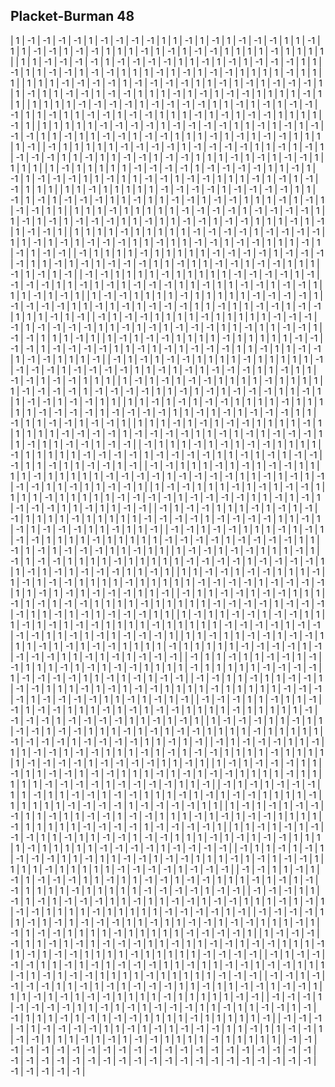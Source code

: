 ## Placket-Burman 48

|  1 | -1 | -1 | -1 | -1 |  1 | -1 | -1 | -1 | -1 |  1 |  1 | -1 |  1 | -1 |  1 | -1 | -1 | -1 |  1 |  1 | -1 |  1 |  1 | -1 | -1 |  1 | -1 | -1 |  1 |  1 |  1 | -1 |  1 | -1 |  1 | -1 | -1 |  1 |  1 |  1 |  1 | -1 |  1 |  1 |  1 |  1 |
|  1 |  1 | -1 | -1 | -1 | -1 |  1 | -1 | -1 | -1 | -1 |  1 |  1 | -1 |  1 | -1 |  1 | -1 | -1 | -1 |  1 |  1 | -1 |  1 |  1 | -1 | -1 |  1 | -1 | -1 |  1 |  1 |  1 | -1 |  1 | -1 |  1 | -1 | -1 |  1 |  1 |  1 |  1 | -1 |  1 |  1 |  1 |
|  1 |  1 |  1 | -1 | -1 | -1 | -1 |  1 | -1 | -1 | -1 | -1 |  1 |  1 | -1 |  1 | -1 |  1 | -1 | -1 | -1 |  1 |  1 | -1 |  1 |  1 | -1 | -1 |  1 | -1 | -1 |  1 |  1 |  1 | -1 |  1 | -1 |  1 | -1 | -1 |  1 |  1 |  1 |  1 | -1 |  1 |  1 |
|  1 |  1 |  1 |  1 | -1 | -1 | -1 | -1 |  1 | -1 | -1 | -1 | -1 |  1 |  1 | -1 |  1 | -1 |  1 | -1 | -1 | -1 |  1 |  1 | -1 |  1 |  1 | -1 | -1 |  1 | -1 | -1 |  1 |  1 |  1 | -1 |  1 | -1 |  1 | -1 | -1 |  1 |  1 |  1 |  1 | -1 |  1 |
|  1 |  1 |  1 |  1 |  1 | -1 | -1 | -1 | -1 |  1 | -1 | -1 | -1 | -1 |  1 |  1 | -1 |  1 | -1 |  1 | -1 | -1 | -1 |  1 |  1 | -1 |  1 |  1 | -1 | -1 |  1 | -1 | -1 |  1 |  1 |  1 | -1 |  1 | -1 |  1 | -1 | -1 |  1 |  1 |  1 |  1 | -1 |
| -1 |  1 |  1 |  1 |  1 |  1 | -1 | -1 | -1 | -1 |  1 | -1 | -1 | -1 | -1 |  1 |  1 | -1 |  1 | -1 |  1 | -1 | -1 | -1 |  1 |  1 | -1 |  1 |  1 | -1 | -1 |  1 | -1 | -1 |  1 |  1 |  1 | -1 |  1 | -1 |  1 | -1 | -1 |  1 |  1 |  1 |  1 |
|  1 | -1 |  1 |  1 |  1 |  1 |  1 | -1 | -1 | -1 | -1 |  1 | -1 | -1 | -1 | -1 |  1 |  1 | -1 |  1 | -1 |  1 | -1 | -1 | -1 |  1 |  1 | -1 |  1 |  1 | -1 | -1 |  1 | -1 | -1 |  1 |  1 |  1 | -1 |  1 | -1 |  1 | -1 | -1 |  1 |  1 |  1 |
|  1 |  1 | -1 |  1 |  1 |  1 |  1 |  1 | -1 | -1 | -1 | -1 |  1 | -1 | -1 | -1 | -1 |  1 |  1 | -1 |  1 | -1 |  1 | -1 | -1 | -1 |  1 |  1 | -1 |  1 |  1 | -1 | -1 |  1 | -1 | -1 |  1 |  1 |  1 | -1 |  1 | -1 |  1 | -1 | -1 |  1 |  1 |
|  1 |  1 |  1 | -1 |  1 |  1 |  1 |  1 |  1 | -1 | -1 | -1 | -1 |  1 | -1 | -1 | -1 | -1 |  1 |  1 | -1 |  1 | -1 |  1 | -1 | -1 | -1 |  1 |  1 | -1 |  1 |  1 | -1 | -1 |  1 | -1 | -1 |  1 |  1 |  1 | -1 |  1 | -1 |  1 | -1 | -1 |  1 |
|  1 |  1 |  1 |  1 | -1 |  1 |  1 |  1 |  1 |  1 | -1 | -1 | -1 | -1 |  1 | -1 | -1 | -1 | -1 |  1 |  1 | -1 |  1 | -1 |  1 | -1 | -1 | -1 |  1 |  1 | -1 |  1 |  1 | -1 | -1 |  1 | -1 | -1 |  1 |  1 |  1 | -1 |  1 | -1 |  1 | -1 | -1 |
| -1 |  1 |  1 |  1 |  1 | -1 |  1 |  1 |  1 |  1 |  1 | -1 | -1 | -1 | -1 |  1 | -1 | -1 | -1 | -1 |  1 |  1 | -1 |  1 | -1 |  1 | -1 | -1 | -1 |  1 |  1 | -1 |  1 |  1 | -1 | -1 |  1 | -1 | -1 |  1 |  1 |  1 | -1 |  1 | -1 |  1 | -1 |
| -1 | -1 |  1 |  1 |  1 |  1 | -1 |  1 |  1 |  1 |  1 |  1 | -1 | -1 | -1 | -1 |  1 | -1 | -1 | -1 | -1 |  1 |  1 | -1 |  1 | -1 |  1 | -1 | -1 | -1 |  1 |  1 | -1 |  1 |  1 | -1 | -1 |  1 | -1 | -1 |  1 |  1 |  1 | -1 |  1 | -1 |  1 |
|  1 | -1 | -1 |  1 |  1 |  1 |  1 | -1 |  1 |  1 |  1 |  1 |  1 | -1 | -1 | -1 | -1 |  1 | -1 | -1 | -1 | -1 |  1 |  1 | -1 |  1 | -1 |  1 | -1 | -1 | -1 |  1 |  1 | -1 |  1 |  1 | -1 | -1 |  1 | -1 | -1 |  1 |  1 |  1 | -1 |  1 | -1 |
| -1 |  1 | -1 | -1 |  1 |  1 |  1 |  1 | -1 |  1 |  1 |  1 |  1 |  1 | -1 | -1 | -1 | -1 |  1 | -1 | -1 | -1 | -1 |  1 |  1 | -1 |  1 | -1 |  1 | -1 | -1 | -1 |  1 |  1 | -1 |  1 |  1 | -1 | -1 |  1 | -1 | -1 |  1 |  1 |  1 | -1 |  1 |
|  1 | -1 |  1 | -1 | -1 |  1 |  1 |  1 |  1 | -1 |  1 |  1 |  1 |  1 |  1 | -1 | -1 | -1 | -1 |  1 | -1 | -1 | -1 | -1 |  1 |  1 | -1 |  1 | -1 |  1 | -1 | -1 | -1 |  1 |  1 | -1 |  1 |  1 | -1 | -1 |  1 | -1 | -1 |  1 |  1 |  1 | -1 |
| -1 |  1 | -1 |  1 | -1 | -1 |  1 |  1 |  1 |  1 | -1 |  1 |  1 |  1 |  1 |  1 | -1 | -1 | -1 | -1 |  1 | -1 | -1 | -1 | -1 |  1 |  1 | -1 |  1 | -1 |  1 | -1 | -1 | -1 |  1 |  1 | -1 |  1 |  1 | -1 | -1 |  1 | -1 | -1 |  1 |  1 |  1 |
|  1 | -1 |  1 | -1 |  1 | -1 | -1 |  1 |  1 |  1 |  1 | -1 |  1 |  1 |  1 |  1 |  1 | -1 | -1 | -1 | -1 |  1 | -1 | -1 | -1 | -1 |  1 |  1 | -1 |  1 | -1 |  1 | -1 | -1 | -1 |  1 |  1 | -1 |  1 |  1 | -1 | -1 |  1 | -1 | -1 |  1 |  1 |
|  1 |  1 | -1 |  1 | -1 |  1 | -1 | -1 |  1 |  1 |  1 |  1 | -1 |  1 |  1 |  1 |  1 |  1 | -1 | -1 | -1 | -1 |  1 | -1 | -1 | -1 | -1 |  1 |  1 | -1 |  1 | -1 |  1 | -1 | -1 | -1 |  1 |  1 | -1 |  1 |  1 | -1 | -1 |  1 | -1 | -1 |  1 |
|  1 |  1 |  1 | -1 |  1 | -1 |  1 | -1 | -1 |  1 |  1 |  1 |  1 | -1 |  1 |  1 |  1 |  1 |  1 | -1 | -1 | -1 | -1 |  1 | -1 | -1 | -1 | -1 |  1 |  1 | -1 |  1 | -1 |  1 | -1 | -1 | -1 |  1 |  1 | -1 |  1 |  1 | -1 | -1 |  1 | -1 | -1 |
| -1 |  1 |  1 |  1 | -1 |  1 | -1 |  1 | -1 | -1 |  1 |  1 |  1 |  1 | -1 |  1 |  1 |  1 |  1 |  1 | -1 | -1 | -1 | -1 |  1 | -1 | -1 | -1 | -1 |  1 |  1 | -1 |  1 | -1 |  1 | -1 | -1 | -1 |  1 |  1 | -1 |  1 |  1 | -1 | -1 |  1 | -1 |
| -1 | -1 |  1 |  1 |  1 | -1 |  1 | -1 |  1 | -1 | -1 |  1 |  1 |  1 |  1 | -1 |  1 |  1 |  1 |  1 |  1 | -1 | -1 | -1 | -1 |  1 | -1 | -1 | -1 | -1 |  1 |  1 | -1 |  1 | -1 |  1 | -1 | -1 | -1 |  1 |  1 | -1 |  1 |  1 | -1 | -1 |  1 |
|  1 | -1 | -1 |  1 |  1 |  1 | -1 |  1 | -1 |  1 | -1 | -1 |  1 |  1 |  1 |  1 | -1 |  1 |  1 |  1 |  1 |  1 | -1 | -1 | -1 | -1 |  1 | -1 | -1 | -1 | -1 |  1 |  1 | -1 |  1 | -1 |  1 | -1 | -1 | -1 |  1 |  1 | -1 |  1 |  1 | -1 | -1 |
| -1 |  1 | -1 | -1 |  1 |  1 |  1 | -1 |  1 | -1 |  1 | -1 | -1 |  1 |  1 |  1 |  1 | -1 |  1 |  1 |  1 |  1 |  1 | -1 | -1 | -1 | -1 |  1 | -1 | -1 | -1 | -1 |  1 |  1 | -1 |  1 | -1 |  1 | -1 | -1 | -1 |  1 |  1 | -1 |  1 |  1 | -1 |
| -1 | -1 |  1 | -1 | -1 |  1 |  1 |  1 | -1 |  1 | -1 |  1 | -1 | -1 |  1 |  1 |  1 |  1 | -1 |  1 |  1 |  1 |  1 |  1 | -1 | -1 | -1 | -1 |  1 | -1 | -1 | -1 | -1 |  1 |  1 | -1 |  1 | -1 |  1 | -1 | -1 | -1 |  1 |  1 | -1 |  1 |  1 |
|  1 | -1 | -1 |  1 | -1 | -1 |  1 |  1 |  1 | -1 |  1 | -1 |  1 | -1 | -1 |  1 |  1 |  1 |  1 | -1 |  1 |  1 |  1 |  1 |  1 | -1 | -1 | -1 | -1 |  1 | -1 | -1 | -1 | -1 |  1 |  1 | -1 |  1 | -1 |  1 | -1 | -1 | -1 |  1 |  1 | -1 |  1 |
|  1 |  1 | -1 | -1 |  1 | -1 | -1 |  1 |  1 |  1 | -1 |  1 | -1 |  1 | -1 | -1 |  1 |  1 |  1 |  1 | -1 |  1 |  1 |  1 |  1 |  1 | -1 | -1 | -1 | -1 |  1 | -1 | -1 | -1 | -1 |  1 |  1 | -1 |  1 | -1 |  1 | -1 | -1 | -1 |  1 |  1 | -1 |
| -1 |  1 |  1 | -1 | -1 |  1 | -1 | -1 |  1 |  1 |  1 | -1 |  1 | -1 |  1 | -1 | -1 |  1 |  1 |  1 |  1 | -1 |  1 |  1 |  1 |  1 |  1 | -1 | -1 | -1 | -1 |  1 | -1 | -1 | -1 | -1 |  1 |  1 | -1 |  1 | -1 |  1 | -1 | -1 | -1 |  1 |  1 |
|  1 | -1 |  1 |  1 | -1 | -1 |  1 | -1 | -1 |  1 |  1 |  1 | -1 |  1 | -1 |  1 | -1 | -1 |  1 |  1 |  1 |  1 | -1 |  1 |  1 |  1 |  1 |  1 | -1 | -1 | -1 | -1 |  1 | -1 | -1 | -1 | -1 |  1 |  1 | -1 |  1 | -1 |  1 | -1 | -1 | -1 |  1 |
|  1 |  1 | -1 |  1 |  1 | -1 | -1 |  1 | -1 | -1 |  1 |  1 |  1 | -1 |  1 | -1 |  1 | -1 | -1 |  1 |  1 |  1 |  1 | -1 |  1 |  1 |  1 |  1 |  1 | -1 | -1 | -1 | -1 |  1 | -1 | -1 | -1 | -1 |  1 |  1 | -1 |  1 | -1 |  1 | -1 | -1 | -1 |
| -1 |  1 |  1 | -1 |  1 |  1 | -1 | -1 |  1 | -1 | -1 |  1 |  1 |  1 | -1 |  1 | -1 |  1 | -1 | -1 |  1 |  1 |  1 |  1 | -1 |  1 |  1 |  1 |  1 |  1 | -1 | -1 | -1 | -1 |  1 | -1 | -1 | -1 | -1 |  1 |  1 | -1 |  1 | -1 |  1 | -1 | -1 |
| -1 | -1 |  1 |  1 | -1 |  1 |  1 | -1 | -1 |  1 | -1 | -1 |  1 |  1 |  1 | -1 |  1 | -1 |  1 | -1 | -1 |  1 |  1 |  1 |  1 | -1 |  1 |  1 |  1 |  1 |  1 | -1 | -1 | -1 | -1 |  1 | -1 | -1 | -1 | -1 |  1 |  1 | -1 |  1 | -1 |  1 | -1 |
| -1 | -1 | -1 |  1 |  1 | -1 |  1 |  1 | -1 | -1 |  1 | -1 | -1 |  1 |  1 |  1 | -1 |  1 | -1 |  1 | -1 | -1 |  1 |  1 |  1 |  1 | -1 |  1 |  1 |  1 |  1 |  1 | -1 | -1 | -1 | -1 |  1 | -1 | -1 | -1 | -1 |  1 |  1 | -1 |  1 | -1 |  1 |
|  1 | -1 | -1 | -1 |  1 |  1 | -1 |  1 |  1 | -1 | -1 |  1 | -1 | -1 |  1 |  1 |  1 | -1 |  1 | -1 |  1 | -1 | -1 |  1 |  1 |  1 |  1 | -1 |  1 |  1 |  1 |  1 |  1 | -1 | -1 | -1 | -1 |  1 | -1 | -1 | -1 | -1 |  1 |  1 | -1 |  1 | -1 |
| -1 |  1 | -1 | -1 | -1 |  1 |  1 | -1 |  1 |  1 | -1 | -1 |  1 | -1 | -1 |  1 |  1 |  1 | -1 |  1 | -1 |  1 | -1 | -1 |  1 |  1 |  1 |  1 | -1 |  1 |  1 |  1 |  1 |  1 | -1 | -1 | -1 | -1 |  1 | -1 | -1 | -1 | -1 |  1 |  1 | -1 |  1 |
|  1 | -1 |  1 | -1 | -1 | -1 |  1 |  1 | -1 |  1 |  1 | -1 | -1 |  1 | -1 | -1 |  1 |  1 |  1 | -1 |  1 | -1 |  1 | -1 | -1 |  1 |  1 |  1 |  1 | -1 |  1 |  1 |  1 |  1 |  1 | -1 | -1 | -1 | -1 |  1 | -1 | -1 | -1 | -1 |  1 |  1 | -1 |
| -1 |  1 | -1 |  1 | -1 | -1 | -1 |  1 |  1 | -1 |  1 |  1 | -1 | -1 |  1 | -1 | -1 |  1 |  1 |  1 | -1 |  1 | -1 |  1 | -1 | -1 |  1 |  1 |  1 |  1 | -1 |  1 |  1 |  1 |  1 |  1 | -1 | -1 | -1 | -1 |  1 | -1 | -1 | -1 | -1 |  1 |  1 |
|  1 | -1 |  1 | -1 |  1 | -1 | -1 | -1 |  1 |  1 | -1 |  1 |  1 | -1 | -1 |  1 | -1 | -1 |  1 |  1 |  1 | -1 |  1 | -1 |  1 | -1 | -1 |  1 |  1 |  1 |  1 | -1 |  1 |  1 |  1 |  1 |  1 | -1 | -1 | -1 | -1 |  1 | -1 | -1 | -1 | -1 |  1 |
|  1 |  1 | -1 |  1 | -1 |  1 | -1 | -1 | -1 |  1 |  1 | -1 |  1 |  1 | -1 | -1 |  1 | -1 | -1 |  1 |  1 |  1 | -1 |  1 | -1 |  1 | -1 | -1 |  1 |  1 |  1 |  1 | -1 |  1 |  1 |  1 |  1 |  1 | -1 | -1 | -1 | -1 |  1 | -1 | -1 | -1 | -1 |
| -1 |  1 |  1 | -1 |  1 | -1 |  1 | -1 | -1 | -1 |  1 |  1 | -1 |  1 |  1 | -1 | -1 |  1 | -1 | -1 |  1 |  1 |  1 | -1 |  1 | -1 |  1 | -1 | -1 |  1 |  1 |  1 |  1 | -1 |  1 |  1 |  1 |  1 |  1 | -1 | -1 | -1 | -1 |  1 | -1 | -1 | -1 |
| -1 | -1 |  1 |  1 | -1 |  1 | -1 |  1 | -1 | -1 | -1 |  1 |  1 | -1 |  1 |  1 | -1 | -1 |  1 | -1 | -1 |  1 |  1 |  1 | -1 |  1 | -1 |  1 | -1 | -1 |  1 |  1 |  1 |  1 | -1 |  1 |  1 |  1 |  1 |  1 | -1 | -1 | -1 | -1 |  1 | -1 | -1 |
| -1 | -1 | -1 |  1 |  1 | -1 |  1 | -1 |  1 | -1 | -1 | -1 |  1 |  1 | -1 |  1 |  1 | -1 | -1 |  1 | -1 | -1 |  1 |  1 |  1 | -1 |  1 | -1 |  1 | -1 | -1 |  1 |  1 |  1 |  1 | -1 |  1 |  1 |  1 |  1 |  1 | -1 | -1 | -1 | -1 |  1 | -1 |
| -1 | -1 | -1 | -1 |  1 |  1 | -1 |  1 | -1 |  1 | -1 | -1 | -1 |  1 |  1 | -1 |  1 |  1 | -1 | -1 |  1 | -1 | -1 |  1 |  1 |  1 | -1 |  1 | -1 |  1 | -1 | -1 |  1 |  1 |  1 |  1 | -1 |  1 |  1 |  1 |  1 |  1 | -1 | -1 | -1 | -1 |  1 |
|  1 | -1 | -1 | -1 | -1 |  1 |  1 | -1 |  1 | -1 |  1 | -1 | -1 | -1 |  1 |  1 | -1 |  1 |  1 | -1 | -1 |  1 | -1 | -1 |  1 |  1 |  1 | -1 |  1 | -1 |  1 | -1 | -1 |  1 |  1 |  1 |  1 | -1 |  1 |  1 |  1 |  1 |  1 | -1 | -1 | -1 | -1 |
| -1 |  1 | -1 | -1 | -1 | -1 |  1 |  1 | -1 |  1 | -1 |  1 | -1 | -1 | -1 |  1 |  1 | -1 |  1 |  1 | -1 | -1 |  1 | -1 | -1 |  1 |  1 |  1 | -1 |  1 | -1 |  1 | -1 | -1 |  1 |  1 |  1 |  1 | -1 |  1 |  1 |  1 |  1 |  1 | -1 | -1 | -1 |
| -1 | -1 |  1 | -1 | -1 | -1 | -1 |  1 |  1 | -1 |  1 | -1 |  1 | -1 | -1 | -1 |  1 |  1 | -1 |  1 |  1 | -1 | -1 |  1 | -1 | -1 |  1 |  1 |  1 | -1 |  1 | -1 |  1 | -1 | -1 |  1 |  1 |  1 |  1 | -1 |  1 |  1 |  1 |  1 |  1 | -1 | -1 |
| -1 | -1 | -1 |  1 | -1 | -1 | -1 | -1 |  1 |  1 | -1 |  1 | -1 |  1 | -1 | -1 | -1 |  1 |  1 | -1 |  1 |  1 | -1 | -1 |  1 | -1 | -1 |  1 |  1 |  1 | -1 |  1 | -1 |  1 | -1 | -1 |  1 |  1 |  1 |  1 | -1 |  1 |  1 |  1 |  1 |  1 | -1 |
| -1 | -1 | -1 | -1 |  1 | -1 | -1 | -1 | -1 |  1 |  1 | -1 |  1 | -1 |  1 | -1 | -1 | -1 |  1 |  1 | -1 |  1 |  1 | -1 | -1 |  1 | -1 | -1 |  1 |  1 |  1 | -1 |  1 | -1 |  1 | -1 | -1 |  1 |  1 |  1 |  1 | -1 |  1 |  1 |  1 |  1 |  1 |
| -1 | -1 | -1 | -1 | -1 | -1 | -1 | -1 | -1 | -1 | -1 | -1 | -1 | -1 | -1 | -1 | -1 | -1 | -1 | -1 | -1 | -1 | -1 | -1 | -1 | -1 | -1 | -1 | -1 | -1 | -1 | -1 | -1 | -1 | -1 | -1 | -1 | -1 | -1 | -1 | -1 | -1 | -1 | -1 | -1 | -1 | -1 |

